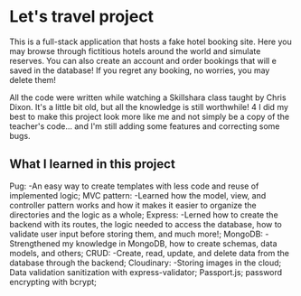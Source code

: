 # Let's travel project

This is a full-stack application that hosts a fake hotel booking site. Here you may browse through fictitious hotels around the world and simulate reserves. You can also create an account and order bookings that will e saved in the database! If you regret any booking, no worries, you may delete them!

All the code were written while watching a Skillshara class taught by Chris Dixon. It's a little bit old, but all the knowledge is still worthwhile! 4
I did my best to make this project look more like me and not simply be a copy of the teacher's code... and I'm still adding some features and correcting some bugs.

## What I learned in this project

Pug:
-An easy way to create templates with less code and reuse of implemented logic;
MVC pattern:
-Learned how the model, view, and controller pattern works and how it makes it easier to organize the directories and the logic as a whole;
Express:
-Lerned how to create the backend with its routes, the logic needed to access the database, how to validate user input before storing them, and much more!;
MongoDB:
-Strengthened my knowledge in MongoDB, how to create schemas, data models, and others;
CRUD:
-Create, read, update, and delete data from the database through the backend;
Cloudinary:
-Storing images in the cloud;
Data validation sanitization with express-validator;
Passport.js;
password encrypting with bcrypt;
